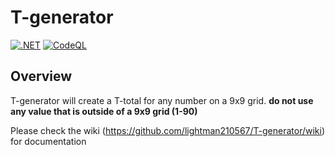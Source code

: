 # T-generator

[![.NET](https://github.com/lightman210567/T-generator/actions/workflows/dotnet.yml/badge.svg?branch=master)](https://github.com/lightman210567/T-generator/actions/workflows/dotnet.yml)
[![CodeQL](https://github.com/lightman210567/T-generator/actions/workflows/codeql-analysis.yml/badge.svg)](https://github.com/lightman210567/T-generator/actions/workflows/codeql-analysis.yml)

## Overview

T-generator will create a T-total for any number on a 9x9 grid.
**do not use any value that is outside of a 9x9 grid (1-90)**

Please check the wiki (https://github.com/lightman210567/T-generator/wiki) for documentation
